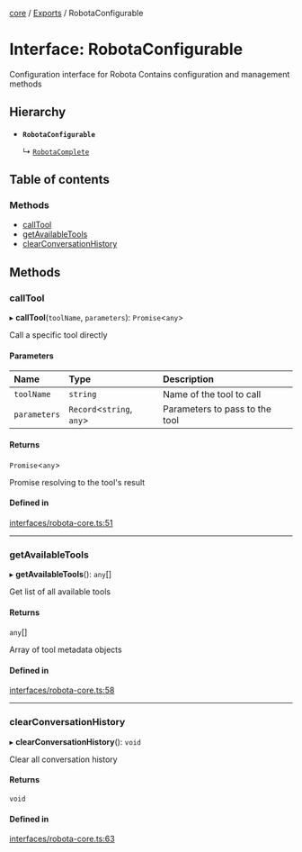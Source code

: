<!-- 
 ⚠️  AUTO-GENERATED FILE - DO NOT EDIT MANUALLY
 This file is automatically generated by scripts/docs-generator.js
 To make changes, edit the source TypeScript files or update the generator script
-->

[core](../../) / [Exports](../modules) / RobotaConfigurable

# Interface: RobotaConfigurable

Configuration interface for Robota
Contains configuration and management methods

## Hierarchy

- **`RobotaConfigurable`**

  ↳ [`RobotaComplete`](RobotaComplete)

## Table of contents

### Methods

- [callTool](RobotaConfigurable#calltool)
- [getAvailableTools](RobotaConfigurable#getavailabletools)
- [clearConversationHistory](RobotaConfigurable#clearconversationhistory)

## Methods

### callTool

▸ **callTool**(`toolName`, `parameters`): `Promise`\<`any`\>

Call a specific tool directly

#### Parameters

| Name | Type | Description |
| :------ | :------ | :------ |
| `toolName` | `string` | Name of the tool to call |
| `parameters` | `Record`\<`string`, `any`\> | Parameters to pass to the tool |

#### Returns

`Promise`\<`any`\>

Promise resolving to the tool's result

#### Defined in

[interfaces/robota-core.ts:51](https://github.com/woojubb/robota/blob/7cc8c5dc7bc6a25399fd926ad971519431fc587f/packages/core/src/interfaces/robota-core.ts#L51)

___

### getAvailableTools

▸ **getAvailableTools**(): `any`[]

Get list of all available tools

#### Returns

`any`[]

Array of tool metadata objects

#### Defined in

[interfaces/robota-core.ts:58](https://github.com/woojubb/robota/blob/7cc8c5dc7bc6a25399fd926ad971519431fc587f/packages/core/src/interfaces/robota-core.ts#L58)

___

### clearConversationHistory

▸ **clearConversationHistory**(): `void`

Clear all conversation history

#### Returns

`void`

#### Defined in

[interfaces/robota-core.ts:63](https://github.com/woojubb/robota/blob/7cc8c5dc7bc6a25399fd926ad971519431fc587f/packages/core/src/interfaces/robota-core.ts#L63)
